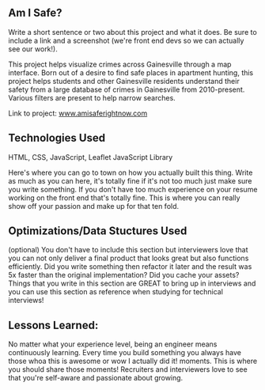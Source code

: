 ## Am I Safe?
Write a short sentence or two about this project and what it does. Be sure to include a link and a screenshot (we're front end devs so we can actually see our work!).

This project helps visualize crimes across Gainesville through a map interface. Born out of a desire to find safe places in apartment hunting, this project helps students and other Gainesville residents understand their safety from a large database of crimes in Gainesville from 2010-present. Various filters are present to help narrow searches.

Link to project: www.amisaferightnow.com

## Technologies Used
HTML, CSS, JavaScript, Leaflet JavaScript Library

Here's where you can go to town on how you actually built this thing. Write as much as you can here, it's totally fine if it's not too much just make sure you write something. If you don't have too much experience on your resume working on the front end that's totally fine. This is where you can really show off your passion and make up for that ten fold.

## Optimizations/Data Stuctures Used 
(optional)
You don't have to include this section but interviewers love that you can not only deliver a final product that looks great but also functions efficiently. Did you write something then refactor it later and the result was 5x faster than the original implementation? Did you cache your assets? Things that you write in this section are GREAT to bring up in interviews and you can use this section as reference when studying for technical interviews!

## Lessons Learned:
No matter what your experience level, being an engineer means continuously learning. Every time you build something you always have those whoa this is awesome or wow I actually did it! moments. This is where you should share those moments! Recruiters and interviewers love to see that you're self-aware and passionate about growing.
